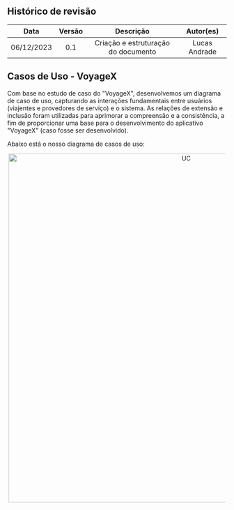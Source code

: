 ## Histórico de revisão

|    Data    | Versão |              Descrição              |  Autor(es)  |
| :--------: | :----: | :---------------------------------: | :---------: |
| 06/12/2023 |  0.1   | Criação e estruturação do documento | Lucas Andrade |

## Casos de Uso - VoyageX

Com base no estudo de caso do "VoyageX", desenvolvemos um diagrama de caso de uso, capturando as interações fundamentais entre usuários (viajentes e provedores de serviço) e o sistema. As relações de extensão e inclusão foram utilizadas para aprimorar a compreensão e a consistência, a fim de proporcionar uma base para o desenvolvimento do aplicativo "VoyageX" (caso fosse ser desenvolvido).

Abaixo está o nosso diagrama de casos de uso:

<div style="text-align: center; margin: 3px">
<img src="" alt="UC" style="width: 50rem">
</div>
